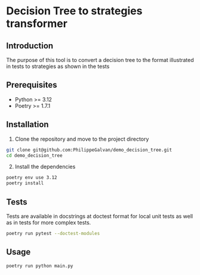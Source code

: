 # Decision Tree to strategies transformer

## Introduction
The purpose of this tool is to convert a decision tree to the format illustrated in tests to strategies as shown in the tests

## Prerequisites
- Python >= 3.12
- Poetry >= 1.7.1

## Installation
1. Clone the repository and move to the project directory
```bash
git clone git@github.com:PhilippeGalvan/demo_decision_tree.git
cd demo_decision_tree
```

2. Install the dependencies
```bash
poetry env use 3.12
poetry install
```

## Tests
Tests are available in docstrings at doctest format for local unit tests as well as in tests for more complex tests.
```bash
poetry run pytest --doctest-modules
```

## Usage
```bash
poetry run python main.py
```
